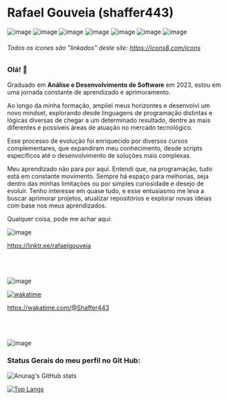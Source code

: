 # Rafael Gouveia (shaffer443)
![image](https://github.com/Shaffer443/shaffer443/assets/82620417/017dc188-6088-4c9e-8b52-bdf6df21fbd6) ![image](https://github.com/Shaffer443/shaffer443/assets/82620417/e5e31e02-aaf5-41f8-9830-556607f47f6d) ![image](https://github.com/Shaffer443/shaffer443/assets/82620417/050cb6a9-aabd-4d2f-b375-656383bd4904) ![image](https://github.com/Shaffer443/shaffer443/assets/82620417/53486014-3328-43fb-a942-f0b5dc60ff99)
 ![image](https://github.com/Shaffer443/shaffer443/assets/82620417/aa045473-066b-4665-9e4b-0e315ea7ac4d) ![image](https://github.com/Shaffer443/shaffer443/assets/82620417/21f3a79d-2566-4a00-8313-446edd02a823) ![image](https://github.com/Shaffer443/shaffer443/assets/82620417/08a27a29-b02b-4cd6-9a0f-6d0152c69c6f)

###### Todos os icones são "linkados" deste site: https://icons8.com/icons







### Olá! 👋

Graduado em <b>Análise e Desenvolvimento de Software</b> em 2023, estou em uma jornada constante de aprendizado e aprimoramento.

Ao longo da minha formação, ampliei meus horizontes e desenvolvi um novo mindset, explorando desde linguagens de programação distintas e lógicas diversas de chegar a um determinado resultado, dentre as mais diferentes e possíveis áreas de atuação no mercado tecnológico. 

Esse processo de evolução foi enriquecido por diversos cursos complementares, que expandiram meu conhecimento, desde scripts específicos até o desenvolvimento de soluções mais complexas.

Meu aprendizado não para por aqui. Entendi que, na programação, tudo está em constante movimento. Sempre há espaço para melhorias, seja dentro das minhas limitações ou por simples curiosidade e desejo de evoluir. Tenho interesse em quase tudo, e esse entusiasmo me leva a buscar aprimorar projetos, atualizar repositórios e explorar novas ideias com base nos meus aprendizados.

Qualquer coisa, pode me achar aqui:

![image](https://github.com/Shaffer443/shaffer443/assets/82620417/0f880c5a-89ad-4988-b378-1a7f9de1e140)

https://linktr.ee/rafaelgouveia </br></br></br></br>

![image](https://encrypted-tbn0.gstatic.com/images?q=tbn:ANd9GcRviKm86FHeRh-b-0tejlApFtjSRzS-LYqG6Q&s)

[![wakatime](https://wakatime.com/badge/user/fd54641a-ef2a-4360-befe-38c729f714c5/project/824d2548-25cf-4900-b76e-6d447905858b.svg)](https://wakatime.com/badge/user/fd54641a-ef2a-4360-befe-38c729f714c5/project/824d2548-25cf-4900-b76e-6d447905858b)

https://wakatime.com/@Shaffer443 </br></br></br></br>

![image](https://github.com/Shaffer443/shaffer443/assets/82620417/07cd9a8e-2bd5-480a-b154-23816b088c15)

### Status Gerais do meu perfil no Git Hub: 

![Anurag's GitHub stats](https://github-readme-stats.vercel.app/api?username=shaffer443&show_icons=true&theme=radical)

[![Top Langs](https://github-readme-stats.vercel.app/api/top-langs/?username=shaffer443)](https://github.com/anuraghazra/github-readme-stats)


<!--
### Alguns Repositórios Publicos:

[![Readme Card](https://github-readme-stats.vercel.app/api/pin/?username=shaffer443&repo=TratamentoDeDados_LayBackBots)](https://github.com/anuraghazra/github-readme-stats)  
[![Readme Card](https://github-readme-stats.vercel.app/api/pin/?username=shaffer443&repo=EstruturaDeDados)](https://github.com/anuraghazra/github-readme-stats)
[![Readme Card](https://github-readme-stats.vercel.app/api/pin/?username=shaffer443&repo=DadosEstatisticosFutebolPunter)](https://github.com/anuraghazra/github-readme-stats)
[![Readme Card](https://github-readme-stats.vercel.app/api/pin/?username=shaffer443&repo=Transformacoes_Numericas_Uteis)](https://github.com/anuraghazra/github-readme-stats)
[![Readme Card](https://github-readme-stats.vercel.app/api/pin/?username=shaffer443&repo=API_TempoeData )](https://github.com/anuraghazra/github-readme-stats)
[![Readme Card](https://github-readme-stats.vercel.app/api/pin/?username=shaffer443&repo=ListaDeTarefas )](https://github.com/anuraghazra/github-readme-stats)
-->

<!--
##### Testando Funcionalidade:
[![Harlok's wakatime stats](https://github-readme-stats.vercel.app/api/wakatime?username=ffflabs)](https://github.com/anuraghazra/github-readme-stats)
[![Harlok's wakatime stats](https://github-readme-stats.vercel.app/api/wakatime?username=Shaffer443)](https://github.com/anuraghazra/github-readme-stats)
-->



<!--
**Shaffer443/shaffer443** is a ✨ _special_ ✨ repository because its `README.md` (this file) appears on your GitHub profile.

Here are some ideas to get you started:

- 🔭 I’m currently working on ...
- 🌱 I’m currently learning ...
- 👯 I’m looking to collaborate on ...
- 🤔 I’m looking for help with ...
- 💬 Ask me about ...
- 📫 How to reach me: ...
- 😄 Pronouns: ...
- ⚡ Fun fact: ...
-->
